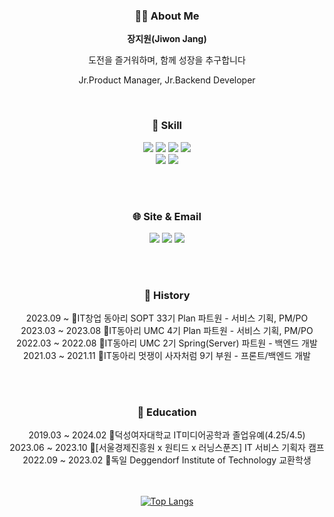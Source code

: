 <div align=center>
  <h3> 👩‍💻 About Me </h3>
  <p><b>장지원(Jiwon Jang)</b></p>
  <p> 도전을 즐거워하며, 함께 성장을 추구합니다 </p>
  <p> Jr.Product Manager, Jr.Backend Developer</p>
  <br>

  <h3>🔨 Skill</h3>
    <img src="https://img.shields.io/badge/SpringBoot-6DB33F?style=for-the-badge&logo=SpringBoot&logoColor=white"/>
    <img src="https://img.shields.io/badge/Django-092E20?style=for-the-badge&logo=Django&logoColor=white"/>
    <img src="https://img.shields.io/badge/python-3776AB?style=for-the-badge&logo=python&logoColor=white"> 
    <img src="https://img.shields.io/badge/MySQL-4479A1?style=for-the-badge&logo=MySQL&logoColor=white"/><br>
    <img src="https://img.shields.io/badge/Amazon AWS-232F3E?style=for-the-badge&logo=Amazon AWS&logoColor=white">
    <img src="https://img.shields.io/badge/github-181717?style=for-the-badge&logo=github&logoColor=white">

  <br></br>
  <h3>🌐 Site & Email</h3>
    <a href=https://velog.io/@ji-vvon target="_blank"><img src="https://img.shields.io/badge/Velog-20c997?style=for-the-badge&logo=Vimeo&logoColor=white"/></a>
    <a href="https://wonz.tistory.com/" target="_blank"><img src="https://img.shields.io/badge/Tistory-000000?style=for-the-badge&logo=Tistory&logoColor=white"/></a>
    <a href="mailto:jjw9895@duksung.ac.kr" target="_blank"><img src="https://img.shields.io/badge/Gmail-EA4335?style=for-the-badge&logo=Gmail&logoColor=FFFFFF"/></a>

  <br></br>
  <h3>👾 History</h3>
  <p>2023.09 ~  🔹IT창업 동아리 SOPT 33기 Plan 파트원 -  서비스 기획, PM/PO<br>
  2023.03 ~ 2023.08  🔹IT동아리 UMC 4기 Plan 파트원 - 서비스 기획, PM/PO<br>
  2022.03 ~ 2022.08  🔹IT동아리 UMC 2기 Spring(Server) 파트원 - 백엔드 개발<br>
  2021.03 ~ 2021.11  🔹IT동아리 멋쟁이 사자처럼 9기 부원 - 프론트/백엔드 개발<br>
  </p>

  <br></br>
  <h3>🏫 Education</h3>
  <p>2019.03 ~ 2024.02  🔸덕성여자대학교 IT미디어공학과 졸업유예(4.25/4.5)<br>
  2023.06 ~ 2023.10  🔸[서울경제진흥원 x 원티드 x 러닝스푼즈]  IT 서비스 기획자 캠프<br>
  2022.09 ~ 2023.02  🔸독일 Deggendorf Institute of Technology 교환학생<br>
  </p>

<br><br>
[![Top Langs](https://github-readme-stats.vercel.app/api/top-langs/?username=ji-vvon&layout=compact)](https://github.com/ji-vvon/github-readme-stats)
  
</div>
<!--
**ji-vvon/ji-vvon** is a ✨ _special_ ✨ repository because its `README.md` (this file) appears on your GitHub profile.

Here are some ideas to get you started:

- 🔭 I’m currently working on ...
- 🌱 I’m currently learning ...
- 👯 I’m looking to collaborate on ...
- 🤔 I’m looking for help with ...
- 💬 Ask me about ...
- 📫 How to reach me: ...
- 😄 Pronouns: ...
- ⚡ Fun fact: ...
-->
